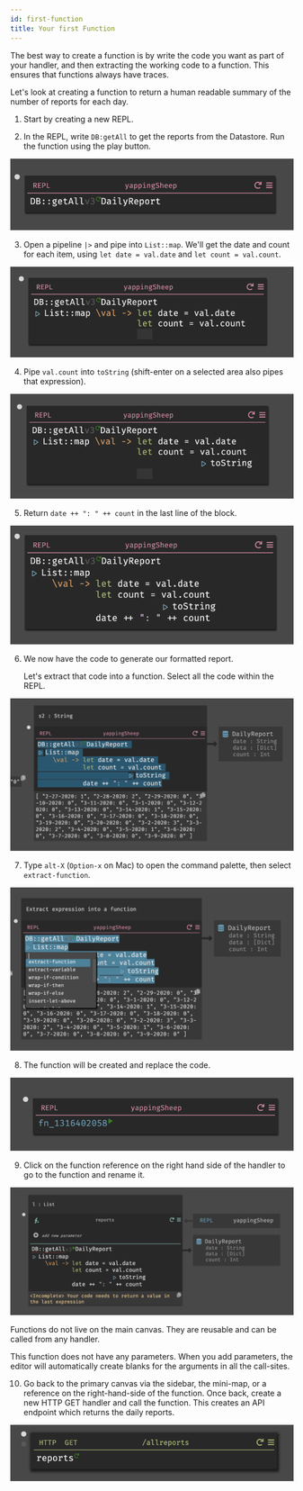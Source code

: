 ```yaml
---
id: first-function
title: Your first Function
---
```


The best way to create a function is by write the code you want as part of your
handler, and then extracting the working code to a function. This ensures that
functions always have traces.

Let's look at creating a function to return a human readable summary of the number of reports for each day.

1. Start by creating a new REPL.

2. In the REPL, write `DB:getAll` to get the reports from the Datastore. Run the function using the play button.

![assets/gettingstarted/newworker.png](assets/gettingstarted/dbgetalldaily.png)

3. Open a pipeline `|>` and pipe into `List::map`. We'll get the date and count
   for each item, using `let date = val.date` and `let count = val.count`.

![assets/gettingstarted/newworker.png](assets/gettingstarted/functionmapvariable.png)

4. Pipe `val.count` into `toString` (shift-enter on a selected area also pipes that expression).

![assets/gettingstarted/newworker.png](assets/gettingstarted/valcounttostring.png)

5. Return `date ++ ": " ++ count` in the last line of the block.

![assets/gettingstarted/newworker.png](assets/gettingstarted/blockend.png)

6. We now have the code to generate our formatted report.

   Let's extract that code into a function. Select all the code within the REPL.

![assets/gettingstarted/newworker.png](assets/gettingstarted/selectall.png)

7. Type `alt-X` (`Option-x` on Mac) to open the command palette, then select `extract-function`.

![assets/gettingstarted/newworker.png](assets/gettingstarted/extractfunction.png)

8. The function will be created and replace the code.

![assets/gettingstarted/newworker.png](assets/gettingstarted/extractedfunction.png)

9. Click on the function reference on the right hand side of the handler to go to the function and rename it.

![assets/gettingstarted/newworker.png](assets/gettingstarted/functionspace.png)

Functions do not live on the main canvas. They are reusable and can be
called from any handler.

This function does not have any parameters. When you add parameters, the
editor will automatically create blanks for the arguments in all the
call-sites.

10. Go back to the primary canvas via the sidebar, the mini-map, or a reference
    on the right-hand-side of the function. Once back, create a new HTTP GET
    handler and call the function. This creates an API endpoint which returns
    the daily reports.

![assets/gettingstarted/newworker.png](assets/gettingstarted/functioncall.png)
